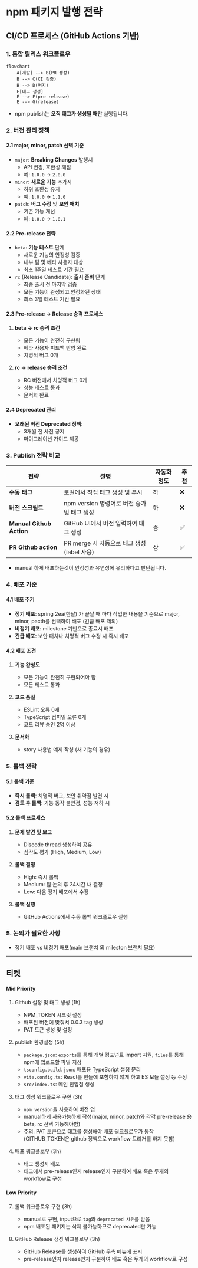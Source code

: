# npm 패키지 발행 전략

## CI/CD 프로세스 (GitHub Actions 기반)

### 1. 통합 릴리스 워크플로우

```
flowchart
    A[개발] --> B(PR 생성)
    B --> C(CI 검증)
    B --> D(머지)
    E[태그 생성]
    E --> F(pre release)
    E --> G(release)
```

- npm publish는 **오직 태그가 생성될 때만** 실행됩니다.

### 2. 버전 관리 정책

#### 2.1 major, minor, patch 선택 기준

- `major`: **Breaking Changes** 발생시
  - API 변경, 호환성 깨짐
  - 예: `1.0.0` → `2.0.0`
- `minor`: **새로운 기능** 추가시
  - 하위 호환성 유지
  - 예: `1.0.0` → `1.1.0`
- `patch`: **버그 수정** 및 **보안 패치**
  - 기존 기능 개선
  - 예: `1.0.0` → `1.0.1`

#### 2.2 Pre-release 전략

- `beta`: **기능 테스트** 단계
  - 새로운 기능의 안정성 검증
  - 내부 팀 및 베타 사용자 대상
  - 최소 1주일 테스트 기간 필요
- `rc` (Release Candidate): **출시 준비** 단계
  - 최종 출시 전 마지막 검증
  - 모든 기능이 완성되고 안정화된 상태
  - 최소 3일 테스트 기간 필요

#### 2.3 Pre-release → Release 승격 프로세스

1. **beta → rc 승격 조건**

   - 모든 기능이 완전히 구현됨
   - 베타 사용자 피드백 반영 완료
   - 치명적 버그 0개

2. **rc → release 승격 조건**
   - RC 버전에서 치명적 버그 0개
   - 성능 테스트 통과
   - 문서화 완료

#### 2.4 Deprecated 관리

- **오래된 버전 Deprecated 정책**:
  - 3개월 전 사전 공지
  - 마이그레이션 가이드 제공

### 3. Publish 전략 비교

| 전략                     | 설명                                        | 자동화 정도 | 추천 |
| ------------------------ | ------------------------------------------- | ----------- | ---- |
| **수동 태그**            | 로컬에서 직접 태그 생성 및 푸시             | 하          | ❌   |
| **버전 스크립트**        | npm version 명령어로 버전 증가 및 태그 생성 | 하          | ❌   |
| **Manual Github Action** | GitHub UI에서 버전 입력하여 태그 생성       | 중          | ✅   |
| **PR Github action**     | PR merge 시 자동으로 태그 생성(label 사용)  | 상          | ✅   |

- manual 하게 배포하는것이 안정성과 유연성에 유리하다고 판단됩니다.

### 4. 배포 기준

#### 4.1 배포 주기

- **정기 배포**: spring 2ea(한달) 가 끝날 때 마다 작업한 내용을 기준으로 major, minor, pacth를 선택하여 배포 (긴급 배포 제외)
- **비정기 배포**: milestone 기반으로 종료시 배포
- **긴급 배포**: 보안 패치나 치명적 버그 수정 시 즉시 배포

#### 4.2 배포 조건

1. **기능 완성도**

   - 모든 기능이 완전히 구현되어야 함
   - 모든 테스트 통과

2. **코드 품질**

   - ESLint 오류 0개
   - TypeScript 컴파일 오류 0개
   - 코드 리뷰 승인 2명 이상

3. **문서화**
   - story 사용법 예제 작성 (새 기능의 경우)

### 5. 롤백 전략

#### 5.1 롤백 기준

- **즉시 롤백**: 치명적 버그, 보안 취약점 발견 시
- **검토 후 롤백**: 기능 동작 불안정, 성능 저하 시

#### 5.2 롤백 프로세스

1. **문제 발견 및 보고**

   - Discode thread 생성하여 공유
   - 심각도 평가 (High, Medium, Low)

2. **롤백 결정**

   - High: 즉시 롤백
   - Medium: 팀 논의 후 24시간 내 결정
   - Low: 다음 정기 배포에서 수정

3. **롤백 실행**

   - GitHub Actions에서 수동 롤백 워크플로우 실행

### 5. 논의가 필요한 사항

- 정기 배포 vs 비정기 배포(main 브랜치 외 mileston 브랜치 필요)

---

## 티켓

#### Mid Priority

1. Github 설정 및 태그 생성 (1h)

   - NPM_TOKEN 시크릿 설정
   - 배포된 버전에 맞춰서 0.0.3 tag 생성
   - PAT 토큰 생성 및 설정

2. publish 환경설정 (5h)

   - `package.json`: `exports`를 통해 개별 컴포넌트 import 지원, `files`를 통해 npm에 업로드할 파일 지정
   - `tsconfig.build.json`: 배포용 TypeScript 설정 분리
   - `vite.config.ts`: React를 번들에 포함하지 않게 하고 ES 모듈 설정 등 수정
   - `src/index.ts`: 메인 진입점 생성

3. 태그 생성 워크플로우 구현 (3h)

   - `npm version`을 사용하여 버전 업
   - manual하게 사용가능하게 작성(major, minor, patch와 각각 pre-release 용 beta, rc 선택 가능해야함)
   - 주의: PAT 토큰으로 태그를 생성해야 배포 워크플로우가 동작 (GITHUB_TOKEN은 github 정책으로 workflow 트리거를 하지 못함)

4. 배포 워크플로우 (3h)
   - 태그 생성시 배포
   - 태그에서 pre-release인지 release인지 구분하여 배포 혹은 두개의 workflow로 구성

#### Low Priority

7. 롤백 워크플로우 구현 (3h)

   - manual로 구현, input으로 `tag`와 `deprecated 사유`를 받음
   - npm 배포된 패키지는 삭제 불가능하므로 deprecated만 가능

8. GitHub Release 생성 워크플로우 (3h)

   - GitHub Release를 생성하여 GitHub 우측 메뉴에 표시
   - pre-release인지 release인지 구분하여 배포 혹은 두개의 workflow로 구성
